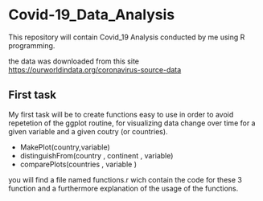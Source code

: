 # Covid-19_Data_Analysis

This repository will contain Covid_19 Analysis conducted by me using R programming.

the data was downloaded from this site https://ourworldindata.org/coronavirus-source-data


## First task 

My first task will be to create functions easy to use in order to avoid repetetion of the ggplot routine, 
for visualizing data change over time for a given variable and a given coutry (or countries).

- MakePlot(country,variable)
- distinguishFrom(country , continent , variable)
- comparePlots(countries , variable ) 

you will find a file named functions.r wich contain the code for these 3 function and a furthermore explanation of the usage of the functions.

